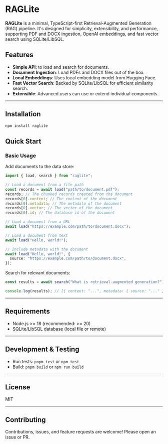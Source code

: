 # RAGLite

**RAGLite** is a minimal, TypeScript-first Retrieval-Augmented Generation (RAG) pipeline. It's designed for simplicity, extensibility, and performance, supporting PDF and DOCX ingestion, OpenAI embeddings, and fast vector search using SQLite/LibSQL.

## Features

- **Simple API**: to load and search for documents.
- **Document Ingestion**: Load PDFs and DOCX files out of the box.
- **Local Embeddings**: Uses local embedding model from Hugging Face.
- **Fast Vector Search**: Backed by SQLite/LibSQL for efficient similarity search.
- **Extensible**: Advanced users can use or extend individual components.

---

## Installation

```bash
npm install raglite
```

## Quick Start

### Basic Usage

Add documents to the data store:

```ts
import { load, search } from "raglite";

// Load a document from a file path
const records = await load("path/to/document.pdf");
records; // The chunked records created from the document
records[0].content; // The content of the document
records[0].metadata; // The metadata of the document
records[0].vector; // The vector of the document
records[0].id; // The database id of the document

// Load a document from a URL
await load("https://example.com/path/to/document.docx");

// Load a document from text
await load("Hello, world!");

// Include metadata with the document
await load("Hello, world!", {
  source: "https://example.com/path/to/document.docx",
});
```

Search for relevant documents:

```ts
const results = await search("What is retrieval-augmented generation?");

console.log(results); // [{ content: "...", metadata: { source: "..." } }, ...]
```

---

## Requirements

- Node.js >= 18 (recommended: >= 20)
- SQLite/LibSQL database (local file or remote)

---

## Development & Testing

- Run tests: `pnpm test` or `npm test`
- Build: `pnpm build` or `npm run build`

---

## License

MIT

---

## Contributing

Contributions, issues, and feature requests are welcome! Please open an issue or PR.

